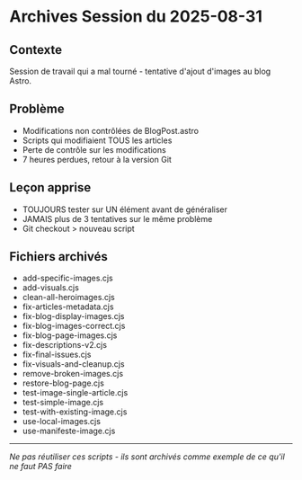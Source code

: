 # Archives Session du 2025-08-31

## Contexte
Session de travail qui a mal tourné - tentative d'ajout d'images au blog Astro.

## Problème
- Modifications non contrôlées de BlogPost.astro
- Scripts qui modifiaient TOUS les articles
- Perte de contrôle sur les modifications
- 7 heures perdues, retour à la version Git

## Leçon apprise
- TOUJOURS tester sur UN élément avant de généraliser
- JAMAIS plus de 3 tentatives sur le même problème
- Git checkout > nouveau script

## Fichiers archivés
- add-specific-images.cjs
- add-visuals.cjs
- clean-all-heroimages.cjs
- fix-articles-metadata.cjs
- fix-blog-display-images.cjs
- fix-blog-images-correct.cjs
- fix-blog-page-images.cjs
- fix-descriptions-v2.cjs
- fix-final-issues.cjs
- fix-visuals-and-cleanup.cjs
- remove-broken-images.cjs
- restore-blog-page.cjs
- test-image-single-article.cjs
- test-simple-image.cjs
- test-with-existing-image.cjs
- use-local-images.cjs
- use-manifeste-image.cjs

---
*Ne pas réutiliser ces scripts - ils sont archivés comme exemple de ce qu'il ne faut PAS faire*
